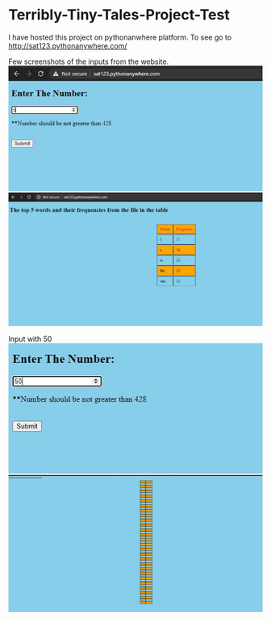 # Terribly-Tiny-Tales-Project-Test

I have hosted this project on pythonanwhere platform.
To see go to http://sat123.pythonanywhere.com/

Few screenshots of the inputs from the website.
![](Images/Home1.JPG)
![](Images/output1.JPG)

Input with 50
![](Images/Home4.JPG)
![](Images/output4.JPG)
